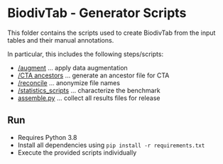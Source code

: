 # BiodivTab - Generator Scripts

This folder contains the scripts used to create BiodivTab from the input tables and their manual annotations.

In particular, this includes the following steps/scripts:
* [/augment](/augemnt) ... apply data augmentation
* [/CTA ancestors](/CTA%20ancestors) ... generate an ancestor file for CTA
* [/reconcile](/reconcile) ... anonymize file names
* [/statistics_scripts](statistics_scripts) ... characterize the benchmark
* [assemble.py](./assemble.py) ... collect all results files for release

## Run

* Requires Python 3.8
* Install all dependencies using `pip install -r requirements.txt`
* Execute the provided scripts individually
